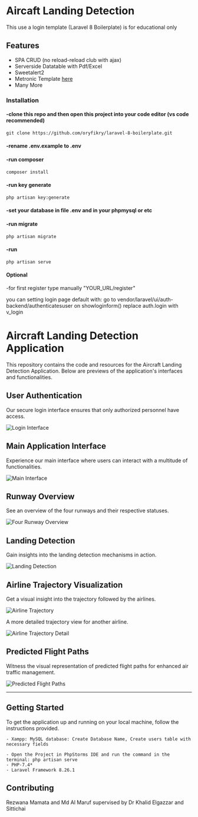 # Aircaft Landing Detection
This use a login template (Laravel 8 Boilerplate) is for educational only
## Features
- SPA CRUD (no reload-reload club with ajax)
- Serverside Datatable with Pdf/Excel
- Sweetalert2
- Metronic Template <a href="https://preview.keenthemes.com/metronic/demo1/index.html"> here </a>
- Many More

### Installation

#### -clone this repo and then open this project into your code editor (vs code recommended) 

```
git clone https://github.com/oryfikry/laravel-8-boilerplate.git
```
#### -rename .env.example to .env
#### -run composer
```
composer install
```
#### -run key generate
```
php artisan key:generate
```
#### -set your database in file .env and in your phpmysql or etc

#### -run migrate
```
php artisan migrate
```

#### -run 
```
php artisan serve
```
#### Optional
-for first register type manually "YOUR_URL/register"

you can setting login page default with:
go to vendor/laravel/ui/auth-backend/authenticatesuser
on showloginform() replace auth.login with v_login 

<!---

screenshoot
<img src="https://github.com/oryfikry/laravel-8-boilerplate/blob/beta-release/sc/sc1.png"><br>
<img src="https://github.com/oryfikry/laravel-8-boilerplate/blob/beta-release/sc/sc2.png"><br>
<img src="https://github.com/oryfikry/laravel-8-boilerplate/blob/beta-release/sc/sc3.png"><br>
-->


# Aircraft Landing Detection Application

This repository contains the code and resources for the Aircraft Landing Detection Application. Below are previews of the application's interfaces and functionalities.

## User Authentication

Our secure login interface ensures that only authorized personnel have access.

![Login Interface](./AircraftLandingApplicationImage/login.PNG)

## Main Application Interface

Experience our main interface where users can interact with a multitude of functionalities.

![Main Interface](./AircraftLandingApplicationImage/MainInterface.PNG)

## Runway Overview

See an overview of the four runways and their respective statuses.

![Four Runway Overview](./AircraftLandingApplicationImage/FourRunway.PNG)

## Landing Detection

Gain insights into the landing detection mechanisms in action.

![Landing Detection](./AircraftLandingApplicationImage/LandingDetection.PNG)


## Airline Trajectory Visualization

Get a visual insight into the trajectory followed by the airlines.

![Airline Trajectory](./AircraftLandingApplicationImage/AirlineTrajectory.PNG)

A more detailed trajectory view for another airline.

![Airline Trajectory Detail](./AircraftLandingApplicationImage/AirlineTrajectory2.PNG)









## Predicted Flight Paths

Witness the visual representation of predicted flight paths for enhanced air traffic management.

![Predicted Flight Paths](./AircraftLandingApplicationImage/Predictedflight.PNG)

---

## Getting Started

To get the application up and running on your local machine, follow the instructions provided.

    - Xampp: MySQL database: Create Database Name, Create users table with necessary fields

    - Open the Project in PhpStorms IDE and run the command in the terminal: php artisan serve
    - PHP-7.4*
    - Laravel Framework 8.26.1


## Contributing

Rezwana Mamata and Md Al Maruf supervised by Dr Khalid Elgazzar and Sittichai


